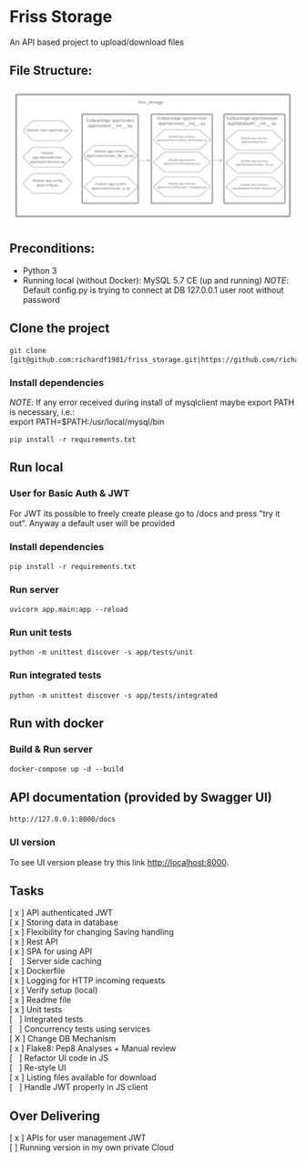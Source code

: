 # Friss Storage
An API based project to upload/download files

## File Structure:
![alt file structure](friss_storage.png)

## Preconditions:
- Python 3
- Running local (without Docker): MySQL 5.7 CE (up and running)
*NOTE*: Default config.py is trying to connect at DB 127.0.0.1
user root without password 

## Clone the project
```
git clone [git@github.com:richardf1981/friss_storage.git|https://github.com/richardf1981/friss_storage.git]
```

### Install dependencies
*NOTE*: If any error received during install of mysqlclient
maybe export PATH is necessary, i.e.:  
export PATH=$PATH:/usr/local/mysql/bin
```
pip install -r requirements.txt
```

## Run local

### User for Basic Auth & JWT
For JWT its possible to freely create please go to 
/docs and press "try it out". Anyway a default user 
will be provided

### Install dependencies

```
pip install -r requirements.txt
```

### Run server

```
uvicorn app.main:app --reload
```

### Run unit tests

```
python -m unittest discover -s app/tests/unit
```

### Run integrated tests

```
python -m unittest discover -s app/tests/integrated
```

## Run with docker

### Build & Run server
```
docker-compose up -d --build
```


## API documentation (provided by Swagger UI)

```
http://127.0.0.1:8000/docs
```


### UI version
To see UI version please try this link
[http://localhost:8000](http://localhost).

## Tasks
[ x ] API authenticated JWT <br>
[ x ] Storing data in database <br>
[ x ] Flexibility for changing Saving handling <br>
[ x ] Rest API <br>
[ x ] SPA for using API <br> 
[ &nbsp; &nbsp;] Server side caching <br>
[ x ] Dockerfile <br>
[ x ] Logging for HTTP incoming requests <br>
[ x ] Verify setup (local) <br>
[ x ] Readme file <br>
[ x ] Unit tests <br>
[ &nbsp; ] Integrated tests <br>
[ &nbsp; ] Concurrency tests using services <br>
[ X ] Change DB Mechanism <br>
[ x ] Flake8: Pep8 Analyses + Manual review <br>
[ &nbsp; ] Refactor UI code in JS <br>
[ &nbsp; ] Re-style UI <br>
[ x ] Listing files available for download <br>
[ &nbsp; ] Handle JWT properly in JS client

## Over Delivering
[ x ] APIs for user management JWT <br>
[   ] Running version in my own private Cloud
